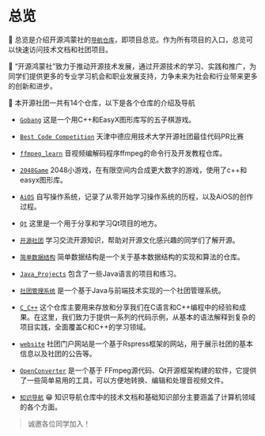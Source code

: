 # 总览

📢 总览是介绍开源鸿蒙社的[`导航仓库`](https://github.com/TSGU-OSC/OSC_main?tab=readme-ov-file)，即项目总览。作为所有项目的入口，总览可以快速访问技术文档和社团项目。

🌟 “开源鸿蒙社”致力于推动开源技术发展，通过开源技术的学习、实践和推广，为同学们提供更多的专业学习机会和职业发展支持，力争未来为社会和行业带来更多的创新和进步。

📢 本开源社团一共有14个仓库，以下是各个仓库的介绍及导航

- [`Gobang`](https://gitee.com/TSGU-OSC/gobang) 这是一个用C++和EasyX图形库写的五子棋游戏。

- [`Best Code Competition`](https://gitee.com/TSGU-OSC/BCC) 天津中德应用技术大学开源社团最佳代码PR比赛

- [`ffmpeg_learn`](https://gitee.com/TSGU-OSC/ffmpeg_learn) 音视频编解码程序ffmpeg的命令行及开发教程仓库。

- [`2048Game`](https://gitee.com/TSGU-OSC/2048-game) 2048小游戏，在有限空间内合成更大数字的游戏，使用了c++和easyx图形库。

- [`AiOS`](https://gitee.com/TSGU-OSC/ai-os) 自写操作系统，记录了从零开始学习操作系统的历程，以及AiOS的创作过程。

- [`Qt`](https://gitee.com/TSGU-OSC/qt) 这里是一个用于分享和学习Qt项目的地方。

- [`开源社团`](https://gitee.com/TSGU-OSC/Root) 学习交流开源知识，帮助对开源文化感兴趣的同学们了解开源。

- [`简单数据结构`](https://gitee.com/TSGU-OSC/simple-data-structure) 简单数据结构是一个关于基本数据结构的实现和算法的仓库。

- [`Java_Projects`](https://gitee.com/TSGU-OSC/Java_Projects) 包含了一些Java语言的项目和练习。

- [`社团管理系统`](https://gitee.com/TSGU-OSC/management-system) 是一个基于Java与前端技术实现的一个社团管理系统。

- [`C_C++`](https://gitee.com/TSGU-OSC/C_) 这个仓库主要用来存放和分享我们在C语言和C++编程中的经验和成果。在这里，我们致力于提供一系列的代码示例，从基本的语法解释到复杂的项目实践，全面覆盖C和C++的学习领域。

- [`website`](https://github.com/TSGU-OSC/website) 社团门户网站是一个基于Rspress框架的网站，用于展示社团的基本信息以及社团的公告等。

- [`OpenConverter`](https://gitee.com/TSGU-OSC/OpenConverter) 是一个基于 FFmpeg源代码、Qt开源框架构建的软件，它提供了一些简单易用的工具，可以方便地转换、编辑和处理音视频文件。

- [`知识导航`](https://github.com/TSGU-OSC/OSC_main/blob/master/command/README.md) 😁 知识导航仓库中的技术文档和基础知识部分主要涵盖了计算机领域的各个方面。

> 诚邀各位同学加入！